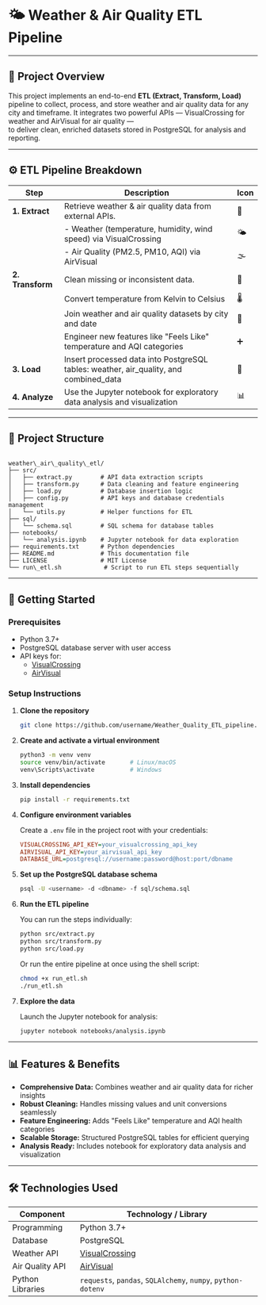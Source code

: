 # 🌤️ Weather & Air Quality ETL Pipeline

---

## 🔎 Project Overview

This project implements an end-to-end **ETL (Extract, Transform, Load)** pipeline to collect, process, and store weather and air quality data for any city and timeframe. It integrates two powerful APIs — VisualCrossing for weather and AirVisual for air quality —  
to deliver clean, enriched datasets stored in PostgreSQL for analysis and reporting.

---

## ⚙️ ETL Pipeline Breakdown

| Step           | Description                                              | Icon             |
|----------------|----------------------------------------------------------|------------------|
| **1. Extract** | Retrieve weather & air quality data from external APIs.  | 📡               |
|                | - Weather (temperature, humidity, wind speed) via VisualCrossing | 🌤️       |
|                | - Air Quality (PM2.5, PM10, AQI) via AirVisual           | 🌫️               |
| **2. Transform** | Clean missing or inconsistent data.                      | 🧹               |
|                | Convert temperature from Kelvin to Celsius                | 🌡️               |
|                | Join weather and air quality datasets by city and date   | 🔗               |
|                | Engineer new features like "Feels Like" temperature and AQI categories | ➕      |
| **3. Load**    | Insert processed data into PostgreSQL tables: weather, air_quality, and combined_data | 🐘  |
| **4. Analyze** | Use the Jupyter notebook for exploratory data analysis and visualization | 📊        |

---

## 📁 Project Structure

```

weather\_air\_quality\_etl/
├── src/
│   ├── extract.py        # API data extraction scripts
│   ├── transform.py      # Data cleaning and feature engineering
│   ├── load.py           # Database insertion logic
│   ├── config.py         # API keys and database credentials management
│   └── utils.py          # Helper functions for ETL
├── sql/
│   └── schema.sql        # SQL schema for database tables
├── notebooks/
│   └── analysis.ipynb    # Jupyter notebook for data exploration
├── requirements.txt      # Python dependencies
├── README.md             # This documentation file
├── LICENSE               # MIT License
└── run\_etl.sh            # Script to run ETL steps sequentially

```

---

## 🚀 Getting Started

### Prerequisites

- Python 3.7+
- PostgreSQL database server with user access
- API keys for:
  - [VisualCrossing](https://www.visualcrossing.com/)
  - [AirVisual](https://www.iqair.com/)

### Setup Instructions

1. **Clone the repository**

   ```bash
   git clone https://github.com/username/Weather_Quality_ETL_pipeline.git

2. **Create and activate a virtual environment**

   ```bash
   python3 -m venv venv
   source venv/bin/activate       # Linux/macOS
   venv\Scripts\activate          # Windows
   ```

3. **Install dependencies**

   ```bash
   pip install -r requirements.txt
   ```

4. **Configure environment variables**

   Create a `.env` file in the project root with your credentials:

   ```ini
   VISUALCROSSING_API_KEY=your_visualcrossing_api_key
   AIRVISUAL_API_KEY=your_airvisual_api_key
   DATABASE_URL=postgresql://username:password@host:port/dbname
   ```

5. **Set up the PostgreSQL database schema**

   ```bash
   psql -U <username> -d <dbname> -f sql/schema.sql
   ```

6. **Run the ETL pipeline**

   You can run the steps individually:

   ```bash
   python src/extract.py
   python src/transform.py
   python src/load.py
   ```

   Or run the entire pipeline at once using the shell script:

   ```bash
   chmod +x run_etl.sh
   ./run_etl.sh
   ```

7. **Explore the data**

   Launch the Jupyter notebook for analysis:

   ```bash
   jupyter notebook notebooks/analysis.ipynb
   ```

---

## 📊 Features & Benefits

* **Comprehensive Data:** Combines weather and air quality data for richer insights
* **Robust Cleaning:** Handles missing values and unit conversions seamlessly
* **Feature Engineering:** Adds "Feels Like" temperature and AQI health categories
* **Scalable Storage:** Structured PostgreSQL tables for efficient querying
* **Analysis Ready:** Includes notebook for exploratory data analysis and visualization

---

## 🛠️ Technologies Used

| Component        | Technology / Library                                         |
| ---------------- | ------------------------------------------------------------ |
| Programming      | Python 3.7+                                                  |
| Database         | PostgreSQL                                                   |
| Weather API      | [VisualCrossing](https://www.visualcrossing.com)             |
| Air Quality API  | [AirVisual](https://www.iqair.com)                           |
| Python Libraries | `requests`, `pandas`, `SQLAlchemy`, `numpy`, `python-dotenv` |
